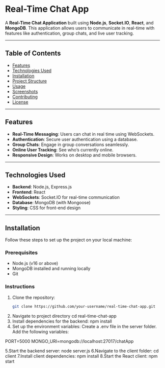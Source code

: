 # Real-Time Chat App

A **Real-Time Chat Application** built using **Node.js**, **Socket.IO**, **React**, and **MongoDB**. This application allows users to communicate in real-time with features like authentication, group chats, and live user tracking.

---

## Table of Contents
- [Features](#features)
- [Technologies Used](#technologies-used)
- [Installation](#installation)
- [Project Structure](#project-structure)
- [Usage](#usage)
- [Screenshots](#screenshots)
- [Contributing](#contributing)
- [License](#license)

---

## Features
- **Real-Time Messaging**: Users can chat in real time using WebSockets.
- **Authentication**: Secure user authentication using a database.
- **Group Chats**: Engage in group conversations seamlessly.
- **Online User Tracking**: See who’s currently online.
- **Responsive Design**: Works on desktop and mobile browsers.

---

## Technologies Used
- **Backend**: Node.js, Express.js
- **Frontend**: React
- **WebSockets**: Socket.IO for real-time communication
- **Database**: MongoDB (with Mongoose)
- **Styling**: CSS for front-end design

---

## Installation

Follow these steps to set up the project on your local machine:

### Prerequisites
- Node.js (v16 or above)
- MongoDB installed and running locally
- Git

### Instructions
1. Clone the repository:
   ```bash
   git clone https://github.com/your-username/real-time-chat-app.git
2. Navigate to project directory
   cd real-time-chat-app
3. Install dependencies for the backend:
   npm install
4. Set up the environment variables:
  Create a .env file in the server folder.
  Add the following variables:
  
  PORT=5000
  MONGO_URI=mongodb://localhost:27017/chatApp

5.Start the backend server:
  node server.js
6.Navigate to the client folder:
  cd client
7.Install client dependencies:
  npm install
8.Start the React client:
  npm start
